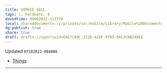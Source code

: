 ```yaml
---
title: SOPHIE $ELL
tags: i, hardware, $
davodtime: 09082022-113728
local: shareddocuments:///private/var/mobile/Library/Mobile%20Documents/iCloud~md~obsidian/Documents/OBSHIDDIAN/drafts/66E7C89C-352B-428F-97B5-9AC3C0B248EE.md
dg-publish: true
share: true
draft: drafts://open?uuid=66E7C89C-352B-428F-97B5-9AC3C0B248EE
---
```

Updated `07182022-004008`

- [Things](things:///show?id=LUKdk9w2k7XCjgBSPLVyux)
---
